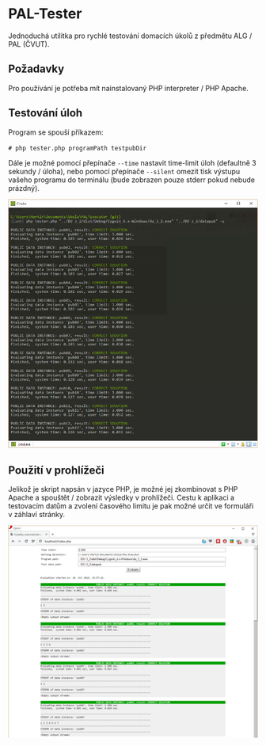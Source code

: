 # PAL-Tester
Jednoduchá utilitka pro rychlé testování domacích úkolů z předmětu ALG / PAL (ČVUT).

## Požadavky
Pro používání je potřeba mít nainstalovaný PHP interpreter / PHP Apache.

## Testování úloh
Program se spouší příkazem:

`# php tester.php programPath testpubDir`

Dále je možné pomocí přepínače `--time` nastavit time-limit úloh (defaultně 3 sekundy  / úloha), nebo pomocí přepínače `--silent` omezit tisk výstupu vašeho programu do terminálu (bude zobrazen pouze stderr pokud nebude prázdný).

![Terminal sample](terminal.png)

## Použití v prohlížeči
Jelikož je skript napsán v jazyce PHP, je možné jej zkombinovat s PHP Apache a spouštět / zobrazit výsledky v prohlížeči. Cestu k aplikaci a testovacím datům a zvolení časového limitu je pak možné určit ve formuláři v záhlaví stránky.

![Website sample](website.png)